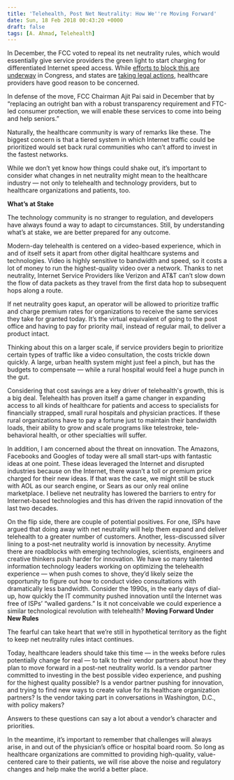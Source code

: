 ```yaml
---
title: 'Telehealth, Post Net Neutrality: How We''re Moving Forward'
date: Sun, 18 Feb 2018 00:43:20 +0000
draft: false
tags: [A. Ahmad, Telehealth]
---
```


In December, the FCC voted to repeal its net neutrality rules, which would essentially give service providers the green light to start charging for differentiated Internet speed access. While [efforts to block this are underway](http://www.businessinsider.com/senators-support-cra-to-overturn-fcc-net-neutrality-rules-2018-1) in Congress, and states are [taking legal actions](https://www.washingtonpost.com/news/the-switch/wp/2018/01/16/more-than-20-states-are-suing-the-federal-communications-commission-over-its-net-neutrality-decision/?utm_term=.56c999caff61), healthcare providers have good reason to be concerned.

In defense of the move, FCC Chairman Ajit Pai said in December that by “replacing an outright ban with a robust transparency requirement and FTC-led consumer protection, we will enable these services to come into being and help seniors.”

Naturally, the healthcare community is wary of remarks like these. The biggest concern is that a tiered system in which Internet traffic could be prioritized would set back rural communities who can’t afford to invest in the fastest networks.

While we don’t yet know how things could shake out, it’s important to consider what changes in net neutrality might mean to the healthcare industry — not only to telehealth and technology providers, but to healthcare organizations and patients, too.

**What’s at Stake**

The technology community is no stranger to regulation, and developers have always found a way to adapt to circumstances. Still, by understanding what’s at stake, we are better prepared for any outcome.

Modern-day telehealth is centered on a video-based experience, which in and of itself sets it apart from other digital healthcare systems and technologies. Video is highly sensitive to bandwidth and speed, so it costs a lot of money to run the highest-quality video over a network. Thanks to net neutrality, Internet Service Providers like Verizon and AT&T can’t slow down the flow of data packets as they travel from the first data hop to subsequent hops along a route.

If net neutrality goes kaput, an operator will be allowed to prioritize traffic and charge premium rates for organizations to receive the same services they take for granted today. It’s the virtual equivalent of going to the post office and having to pay for priority mail, instead of regular mail, to deliver a product intact.

Thinking about this on a larger scale, if service providers begin to prioritize certain types of traffic like a video consultation, the costs trickle down quickly. A large, urban health system might just feel a pinch, but has the budgets to compensate — while a rural hospital would feel a huge punch in the gut.

Considering that cost savings are a key driver of telehealth's growth, this is a big deal. Telehealth has proven itself a game changer in expanding access to all kinds of healthcare for patients and access to specialists for financially strapped, small rural hospitals and physician practices. If these rural organizations have to pay a fortune just to maintain their bandwidth loads, their ability to grow and scale programs like telestroke, tele-behavioral health, or other specialties will suffer.

In addition, I am concerned about the threat on innovation. The Amazons, Facebooks and Googles of today were all small start-ups with fantastic ideas at one point. These ideas leveraged the Internet and disrupted industries because on the Internet, there wasn’t a toll or premium price charged for their new ideas. If that was the case, we might still be stuck with AOL as our search engine, or Sears as our only real online marketplace. I believe net neutrality has lowered the barriers to entry for Internet-based technologies and this has driven the rapid innovation of the last two decades.

On the flip side, there are couple of potential positives. For one, ISPs have argued that doing away with net neutrality will help them expand and deliver telehealth to a greater number of customers. Another, less-discussed silver lining to a post-net neutrality world is innovation by necessity. Anytime there are roadblocks with emerging technologies, scientists, engineers and creative thinkers push harder for innovation. We have so many talented information technology leaders working on optimizing the telehealth experience — when push comes to shove, they’d likely seize the opportunity to figure out how to conduct video consultations with dramatically less bandwidth. Consider the 1990s, in the early days of dial-up, how quickly the IT community pushed innovation until the Internet was free of ISPs’ “walled gardens.” Is it not conceivable we could experience a similar technological revolution with telehealth? **Moving Forward Under New Rules**

The fearful can take heart that we’re still in hypothetical territory as the fight to keep net neutrality rules intact continues.

Today, healthcare leaders should take this time — in the weeks before rules potentially change for real — to talk to their vendor partners about how they plan to move forward in a post-net neutrality world. Is a vendor partner committed to investing in the best possible video experience, and pushing for the highest quality possible? Is a vendor partner pushing for innovation, and trying to find new ways to create value for its healthcare organization partners? Is the vendor taking part in conversations in Washington, D.C., with policy makers?

Answers to these questions can say a lot about a vendor’s character and priorities.

In the meantime, it’s important to remember that challenges will always arise, in and out of the physician’s office or hospital board room. So long as healthcare organizations are committed to providing high-quality, value-centered care to their patients, we will rise above the noise and regulatory changes and help make the world a better place.